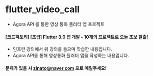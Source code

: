 # flutter_video_call

- Agora API 를 통한 영상 통화 플러터 앱 프로젝트 

#### [코드팩토리] [초급] Flutter 3.0 앱 개발 - 10개의 프로젝트로 오늘 초보 탈출!

- 인프런 강의에서 위 강의를 들으며 학습한 내용입니다. 
- Agora API를 통해 영상통화 플러터 앱을 작성하는 내용입니다. 

#### 문제가 있을 시 zinato@naver.com 으로 메일주세요!
